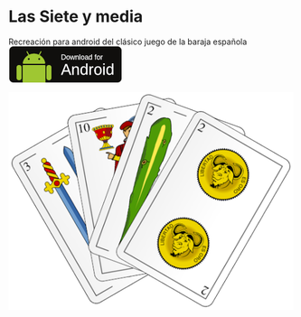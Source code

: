 # Las Siete y media

Recreación para android del clásico juego de la baraja española
[![download](https://github.com/Webierta/siete_media/blob/master/apk/download.png)](https://github.com/Webierta/siete_media/blob/master/apk/app.apk)

![Siete y media](https://github.com/Webierta/siete_media/blob/master/assets/images/portada.png)
